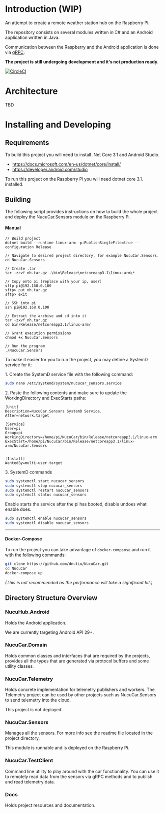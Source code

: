 # Introduction (WIP)

An attempt to create a remote weather station hub on the Raspberry Pi.

The repository consists on several modules written in C# and an Android application written in Java.

Communication between the Raspberry and the Android application is done via [gRPC](https://grpc.io/).

**The project is still undergoing development and it's not production ready.**

[![CircleCI](https://circleci.com/gh/dnutiu/NucuCar.svg?style=svg)](https://circleci.com/gh/dnutiu/NucuCar)

# Architecture

TBD

# Installing and Developing

## Requirements

To build this project you will need to install .Net Core 3.1 and Android Studio.

* https://docs.microsoft.com/en-us/dotnet/core/install/
* https://developer.android.com/studio

To run this project on the Raspberry Pi you will need dotnet core 3.1. installed.



## Building

The following script provides instructions on how to build the whole project and deploy the NucuCar.Sensors module on the Raspberry Pi.

#### Manual

```$xslt
// Build project
dotnet build --runtime linux-arm -p:PublishSingleFile=true --configuration Release

// Navigate to desired project directory, for example NucuCar.Sensors.
cd NucuCar.Sensors

// Create .tar
tar -zcvf nh.tar.gz .\bin\Release\netcoreapp3.1\linux-arm\*

// Copy onto pi (replace with your ip, user)
sftp pi@192.168.0.100
sftp> put nh.tar.gz
sftp> exit

// SSH into pi
ssh pi@192.168.0.100

// Extract the archive and cd into it
tar -zxvf nh.tar.gz
cd bin/Release/netcoreapp3.1/linux-arm/

// Grant execution permissions
chmod +x NucuCar.Sensors

// Run the program
./NucuCar.Sensors
```

To make it easier for you to run the project, you may define a SystemD service for it:

1\. Create the SystemD service file with the following command:

```bash
sudo nano /etc/systemd/system/nucucar_sensors.service
```

2\. Paste the following contents and make sure to update the WorkingDirectory and ExecStarts paths:

```
[Unit]
Description=NucuCar.Sensors SystemD Service.
After=network.target

[Service]
User=pi
Group=pi
WorkingDirectory=/home/pi/NucuCar/bin/Release/netcoreapp3.1/linux-arm
ExecStart=/home/pi/NucuCar/bin/Release/netcoreapp3.1/linux-arm/NucuCar.Sensors


[Install]
WantedBy=multi-user.target
```

3\. SystemD commands

```bash
sudo systemctl start nucucar_sensors
sudo systemctl stop nucucar_sensors
sudo systemctl restart nucucar_sensors
sudo systemctl status nucucar_sensors
```

Enable starts the service after the pi has booted, disable undoes what enable does.

```bash 
sudo systemctl enable nucucar_sensors
sudo systemctl disable nucucar_sensors
```

---

#### Docker-Compose

To run the project you can take advantage of `docker-compsose` and run it with the following commands:

```bash
git clone https://github.com/dnutiu/NucuCar.git
cd NucuCar
docker-compose up
```
_(This is not recommended as the performance will take a significant hit.)_

## Directory Structure Overview

### NucuHub.Android

Holds the Android application. 

We are currently targeting Android API 29+.

### NucuCar.Domain

Holds common classes and interfaces that are required by the projects, 
provides all the types that are generated via protocol buffers and some utility classes.

### NucuCar.Telemetry

Holds concrete implementation for telemetry publishers and workers.
The Telemetry project can be used by other projects such as 
NucuCar.Sensors to send telemetry into the cloud.

This project is not deployed.

### NucuCar.Sensors

Manages all the sensors. For more info see the readme file located in the project directory.

This module is runnable and is deployed on the Raspberry Pi.

### NucuCar.TestClient

Command line utility to play around with the car functionality. 
You can use it to remotely read data from the sensors via gRPC methods and 
to publish and read telemetry data.

### Docs

Holds project resources and documentation.
